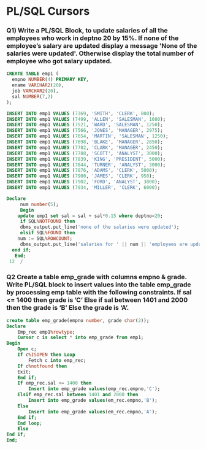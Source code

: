 # PL/SQL Cursors

### Q1) Write a PL/SQL Block, to update salaries of all the employees who work in deptno 20 by 15%. If none of the employee’s salary are updated display a message &#39;None of the salaries were updated&#39;. Otherwise display the total number of employee who got salary updated.


``` sql
CREATE TABLE emp1 (
  empno NUMBER(4) PRIMARY KEY,
  ename VARCHAR2(20),
  job VARCHAR2(20),
  sal NUMBER(7,2)
);

INSERT INTO emp1 VALUES (7369, 'SMITH', 'CLERK', 800);
INSERT INTO emp1 VALUES (7499, 'ALLEN', 'SALESMAN', 1600);
INSERT INTO emp1 VALUES (7521, 'WARD', 'SALESMAN', 1250);
INSERT INTO emp1 VALUES (7566, 'JONES', 'MANAGER', 2975);
INSERT INTO emp1 VALUES (7654, 'MARTIN', 'SALESMAN', 1250);
INSERT INTO emp1 VALUES (7698, 'BLAKE', 'MANAGER', 2850);
INSERT INTO emp1 VALUES (7782, 'CLARK', 'MANAGER', 2450);
INSERT INTO emp1 VALUES (7788, 'SCOTT', 'ANALYST', 3000);
INSERT INTO emp1 VALUES (7839, 'KING', 'PRESIDENT', 5000);
INSERT INTO emp1 VALUES (7844, 'TURNER', 'ANALYST', 3000);
INSERT INTO emp1 VALUES (7876, 'ADAMS', 'CLERK', 5000);
INSERT INTO emp1 VALUES (7900, 'JAMES', 'CLERK', 950);
INSERT INTO emp1 VALUES (7902, 'FORD', 'ANALYST', 3000);
INSERT INTO emp1 VALUES (7934, 'MILLER', 'CLERK', 6000);
```

``` sql
Declare
     num number(5);
     Begin
    update emp1 set sal = sal + sal*0.15 where deptno=20;
     if SQL%NOTFOUND then
     dbms_output.put_line('none of the salaries were updated');
     elsif SQL%FOUND then
    num := SQL%ROWCOUNT;
     dbms_output.put_line('salaries for ' || num || 'employees are updated');
  end if;
   End;
 12  /
```

### Q2 Create a table emp_grade with columns empno &amp; grade. Write PL/SQL block to insert values into the table emp_grade by processing emp table with the following constraints. If sal &lt;= 1400 then grade is ’C’ Else if sal between 1401 and 2000 then the grade is ‘B’ Else the grade is ‘A’.

``` sql
create table emp_grade(empno number, grade char(2)); 
Declare	
	Emp_rec emp1%rowtype;
	Cursor c is select * into emp_grade from emp1;
Begin
	Open c;
	If c%ISOPEN then Loop
		Fetch c into emp_rec;
	If c%notfound then 
	Exit; 
	End if; 
	If emp_rec.sal <= 1400 then
		Insert into emp_grade values(emp_rec.empno,'C'); 
	Elsif emp_rec.sal between 1401 and 2000 then
		Insert into emp_grade values(em_rec.empno,'B'); 
	Else
		Insert into emp_grade values(em_rec.empno,'A'); 
	End if;
	End loop;
	Else
End if;
End;
```
